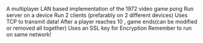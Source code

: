 A multiplayer LAN based implementation of the 1972 video game pong
Run server on a device
Run 2 clients (prefarably on 2 different devices)
Uses TCP to transmit data!
After a player reaches 10 , game ends(can be modified or removed all together)
Uses an SSL key for Encryption
Remember to run on same network!
